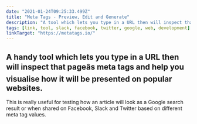 ```yaml
---
date: "2021-01-24T09:25:33.499Z"
title: "Meta Tags - Preview, Edit and Generate"
description: "A tool which lets you type in a URL then will inspect that pageâs meta tags and help you visualise how it will be presented on popular websites. "
tags: [link, tool, slack, facebook, twitter, google, web, development]
linkTarget: "https://metatags.io/"
---
```

A handy tool which lets you type in a URL then will inspect that pageâs meta tags and help you visualise how it will be presented on popular websites. 
---

This is really useful for testing how an article will look as a Google search result or when shared on Facebook, Slack and Twitter based on different meta tag values.